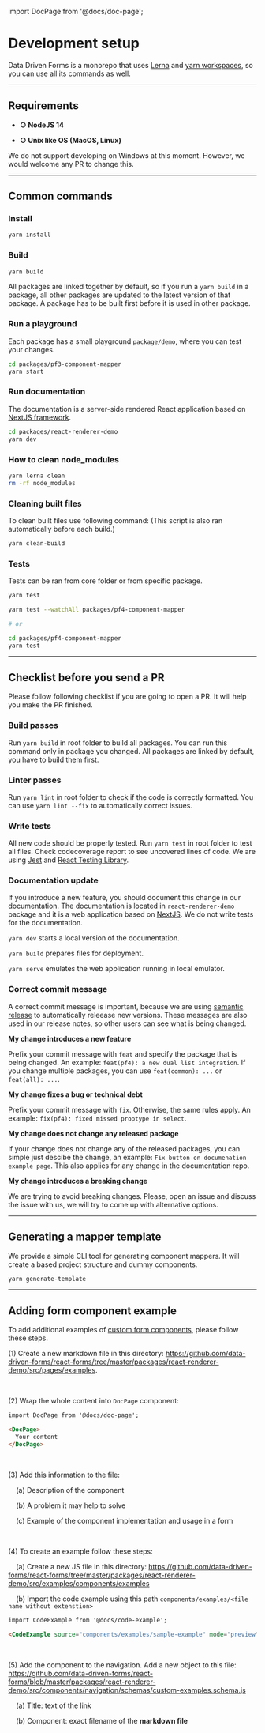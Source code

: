 import DocPage from '@docs/doc-page';

<DocPage>

# Development setup

Data Driven Forms is a monorepo that uses [Lerna](https://github.com/lerna/lerna) and [yarn workspaces](https://classic.yarnpkg.com/blog/2017/08/02/introducing-workspaces/), so you can use all its commands as well.

---

## Requirements

- **○ NodeJS 14**

- **○ Unix like OS (MacOS, Linux)**

We do not support developing on Windows at this moment. However, we would welcome any PR to change this.

---

## Common commands

### Install

```bash
yarn install
```

### Build

```bash
yarn build
```

All packages are linked together by default, so if you run a `yarn build` in a package, all other packages are updated to the latest version of that package. A package has to be built first before it is used in other package.

### Run a playground

Each package has a small playground `package/demo`, where you can test your changes.

```bash
cd packages/pf3-component-mapper
yarn start
```

### Run documentation

The documentation is a server-side rendered React application based on [NextJS framework](https://nextjs.org/).

```bash
cd packages/react-renderer-demo
yarn dev
```

### How to clean node_modules

```bash
yarn lerna clean
rm -rf node_modules
```
### Cleaning built files

To clean built files use following command: (This script is also ran automatically before each build.)

```bash
yarn clean-build
```

### Tests

Tests can be ran from core folder or from specific package.

```bash
yarn test

yarn test --watchAll packages/pf4-component-mapper

# or

cd packages/pf4-component-mapper
yarn test
```

---

## Checklist before you send a PR

Please follow following checklist if you are going to open a PR. It will help you make the PR finished.

### Build passes

Run `yarn build` in root folder to build all packages. You can run this command only in package you changed. All packages are linked by default, you have to build them first.

### Linter passes

Run `yarn lint` in root folder to check if the code is correctly formatted. You can use `yarn lint --fix` to automatically correct issues.
### Write tests

All new code should be properly tested. Run `yarn test` in root folder to test all files. Check codecoverage report to see uncovered lines of code. We are using [Jest](https://jestjs.io/) and [React Testing Library](https://testing-library.com/docs/react-testing-library/intro/).

### Documentation update

If you introduce a new feature, you should document this change in our documentation. The documentation is located in `react-renderer-demo` package and it is a web application based on [NextJS](https://nextjs.org/). We do not write tests for the documentation.

`yarn dev` starts a local version of the documentation.

`yarn build` prepares files for deployment.

`yarn serve` emulates the web application running in local emulator.

### Correct commit message

A correct commit message is important, because we are using [semantic release](https://github.com/semantic-release/commit-analyzer) to automatically releease new versions. These messages are also used in our release notes, so other users can see what is being changed.

**My change introduces a new feature**

Prefix your commit message with `feat` and specify the package that is being changed. An example: `feat(pf4): a new dual list integration`. If you change multiple packages, you can use `feat(common): ...` or `feat(all): ...`.

**My change fixes a bug or technical debt**

Prefix your commit message with `fix`. Otherwise, the same rules apply. An example: `fix(pf4): fixed missed proptype in select`.

**My change does not change any released package**

If your change does not change any of the released packages, you can simple just descibe the change, an example: `Fix button on documenation example page`. This also applies for any change in the documentation repo.

**My change introduces a breaking change**

We are trying to avoid breaking changes. Please, open an issue and discuss the issue with us, we will try to come up with alternative options.

---

## Generating a mapper template

We provide a simple CLI tool for generating component mappers. It will create a based project structure and dummy components.

```bash
yarn generate-template
```

---

## Adding form component example

To add additional examples of [custom form components](/examples/sample-example), please follow these steps.

(1) Create a new markdown file in this directory: https://github.com/data-driven-forms/react-forms/tree/master/packages/react-renderer-demo/src/pages/examples.

<br />

(2) Wrap the whole content into `DocPage` component:

```md
import DocPage from '@docs/doc-page';

<DocPage>
  Your content
</DocPage>
```

<br />

(3) Add this information to the file:

&nbsp;&nbsp;&nbsp;&nbsp;(a) Description of the component

&nbsp;&nbsp;&nbsp;&nbsp;(b) A problem it may help to solve

&nbsp;&nbsp;&nbsp;&nbsp;(c) Example of the component implementation and usage in a form

<br />

(4) To create an example follow these steps:

&nbsp;&nbsp;&nbsp;&nbsp;(a) Create a new JS file in this directory: https://github.com/data-driven-forms/react-forms/tree/master/packages/react-renderer-demo/src/examples/components/examples

&nbsp;&nbsp;&nbsp;&nbsp;(b) Import the code example using this path `components/examples/<file name without extenstion>`

```md
import CodeExample from '@docs/code-example';

<CodeExample source="components/examples/sample-example" mode="preview" />
```

<br />

(5) Add the component to the navigation. Add a new object to this file: https://github.com/data-driven-forms/react-forms/blob/master/packages/react-renderer-demo/src/components/navigation/schemas/custom-examples.schema.js

&nbsp;&nbsp;&nbsp;&nbsp;(a) Title: text of the link

&nbsp;&nbsp;&nbsp;&nbsp;(b) Component: exact filename of the **markdown file**

</DocPage>
